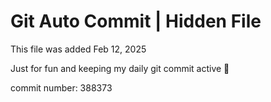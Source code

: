 # Git Auto Commit | Hidden File

This file was added Feb 12, 2025

Just for fun and keeping my daily git commit active 🤪

commit number: 388373
